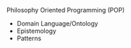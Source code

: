 Philosophy Oriented Programming (POP)
<ul>
  <li>Domain Language/Ontology</li>
  <li>Epistemology</li>
  <li>Patterns</li>
</ul>